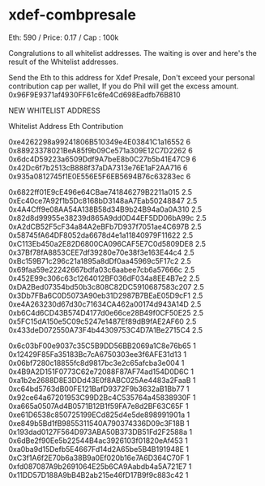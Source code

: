 # xdef-combpresale

Eth: 590 / Price: 0.17  / Cap : 100k 

Congralutions to all whitelist addresses. The waiting is over and here's the result of the Whitelist addresses. 

Send the Eth to this address for Xdef Presale, Don't exceed your personal contribution cap per wallet, If you do Phil will get the excess amount.
0x96F9E9371af4930FF61c6fe4Cd698Eadfb76B810

NEW WHITELIST ADDRESS

Whitelist Address	Eth Contribution

0xe4262298a99241806B510349e4E03841C1a16552	6
0x88923378021BeA85f9b09Ce571a309E12C7D2262	6
0x6dc4D59223a6509Ddf9A7beE8b0C27b5b41E47C9	6
0x42Dc6f7b2513cB888f37aDA7313e76E1aF2AA716	6
0x935a0812745f1E0E556E5F6EB5694B76c63283ec	6	
	
0x6822ff01E9cE496e64CBae741846279B2211a015	2.5
0xEc40ce7A92f1b5Dc8168bD3148aA7Eab50248847	2.5
0x4A4Cff9e08AA54A138B58d34B9b24B94a0a0A310	2.5
0x82d8d99955e38239d865A9dd0D44EF5DD06bA99c	2.5
0xA2dCB52F5cF34a84A2eBFb7D937f7051ae4C697B	2.5
0x58745fA64DF8052da6678d4e1a11840979F11622	2.5
0xC113Eb450a2E82D6800CA096CAF5E7C0d5809DE8	2.5
0x37Bf78fA8853CEE7df39280e70e38f3e163E44c4	2.5
0xBc159B71c296c21a1895a8dDf0aa45969c5F17c2	2.5
0x69faa59e22242667bdfa03c6aabee7cb6a57666c	2.5
0x452E99c306c63c1264012BF036dF034a8EE4B7e2	2.5
0xDA2Bed07354bd50b3c808C82DC5910687583c207	2.5
0x3Db7FBa6C0D5073A90eb31D2987B7BEaE05D9cF1	2.5
0xe4A263230d67d30c71634CA462a00174d943A14D	2.5
0xb6C4d6CD43B574D4177d0e66ce28B49f0CF50E25	2.5
0x5FC15dA150e5C09c5247e1487Ef89dB9fAE2AF60	2.5
0x433deD072550A73F4b44309753C4D7A1Be2715C4	2.5
	
0x6c03bF00e9037c35C5B9DD56BB2069a1C8e76b65	1
0x12429F85Fa35183Bc7cA6750303ee3f6AFE31d13	1
0x06bf7280c18855fc8d9817bc3e2c65afcba3e004	1
0x4B9A2D151F0773C62e72088F87AF74ad154D0D6C	1
0xa1b2e2688D8E3DDd43E0f8ABC025Ae4483a2FaaB	1
0xc64bd5763dB00FE121BafD9372F9b3632aB1Bb77	1
0x92ce64a67201953C99D2Bc4C535764a45838930F	1
0xa665a0507Ad4B0571B12B1f59FA7e8d2BF63C65F	1
0xe61D6538c850725199ECd825d4e5de898991901a	1
0xe849b5Bd1fB9855311540A790374336D09c3F18B	1
0x193dad0127F564D973ABA50B373DB51Fd2F2588a	1
0x6dBe2f90Ee5b22544B4ac3926103f01820eAf453	1
0xa0ba9d15Defb5E4667Fd14d2A65be5B4B191948E	1
0xC3f1A6f2E70b6a38B9a0Ef020b16e7A6D364C70F	1
0xfd087087A9b2691064E25b6CA9Aabdb4a5A721E7	1
0x11DD57D188A9bB4B2ab215e46fD17B9f9c883c42	1


